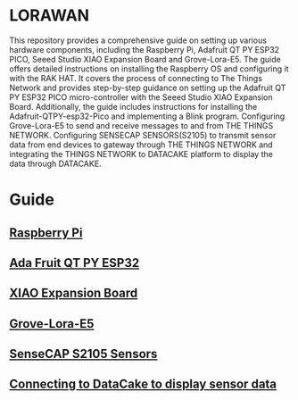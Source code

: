 # LORAWAN

This repository provides a comprehensive guide on setting up various hardware components, including the Raspberry Pi, Adafruit QT PY ESP32 PICO, Seeed Studio XIAO Expansion Board and Grove-Lora-E5. The guide offers detailed instructions on installing the Raspberry OS and configuring it with the RAK HAT. It covers the process of connecting to The Things Network and provides step-by-step guidance on setting up the Adafruit QT PY ESP32 PICO micro-controller with the Seeed Studio XIAO Expansion Board. Additionally, the guide includes instructions for installing the Adafruit-QTPY-esp32-Pico and implementing a Blink program. Configuring Grove-Lora-E5 to send and receive messages to and from THE THINGS NETWORK. Configuring SENSECAP SENSORS(S2105) to transmit sensor data from end devices to gateway through THE THINGS NETWORK and integrating the THINGS NETWORK to DATACAKE platform to display the data through DATACAKE.

# Guide
## [Raspberry Pi](https://github.com/OUSmartInfrastructure/LORAWAN/blob/main/Raspberry%20Pi)
## [Ada Fruit QT PY ESP32](https://github.com/OUSmartInfrastructure/LORAWAN/blob/main/Ada%20Fruit%20QT%20PY%20ESP32)
## [XIAO Expansion Board](https://github.com/OUSmartInfrastructure/LORAWAN/blob/main/XIAO%20Expansion%20Board%20Display)
## [Grove-Lora-E5](https://github.com/OUSmartInfrastructure/LORAWAN/blob/main/Grove-Lora-E5)
## [SenseCAP S2105 Sensors](https://github.com/nikhilramini/Adafruit-QTPY-esp32-Pico/blob/main/SenseCAP%20Sensors)
## [Connecting to DataCake to display sensor data](https://github.com/nikhilramini/LoRaWAN/blob/main/Data%20Cake)

